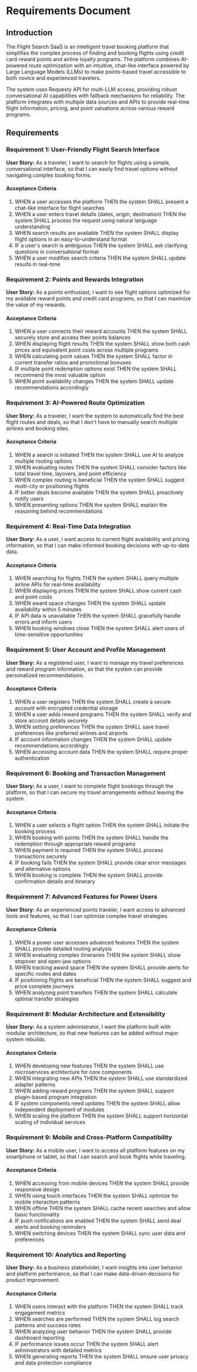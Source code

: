 # Requirements Document

## Introduction

The Flight Search SaaS is an intelligent travel booking platform that simplifies the complex process of finding and booking flights using credit card reward points and airline loyalty programs. The platform combines AI-powered route optimization with an intuitive, chat-like interface powered by Large Language Models (LLMs) to make points-based travel accessible to both novice and experienced travelers. 

The system uses Requesty API for multi-LLM access, providing robust conversational AI capabilities with fallback mechanisms for reliability. The platform integrates with multiple data sources and APIs to provide real-time flight information, pricing, and point valuations across various reward programs.

## Requirements

### Requirement 1: User-Friendly Flight Search Interface

**User Story:** As a traveler, I want to search for flights using a simple, conversational interface, so that I can easily find travel options without navigating complex booking forms.

#### Acceptance Criteria

1. WHEN a user accesses the platform THEN the system SHALL present a chat-like interface for flight searches
2. WHEN a user enters travel details (dates, origin, destination) THEN the system SHALL process the request using natural language understanding
3. WHEN search results are available THEN the system SHALL display flight options in an easy-to-understand format
4. IF a user's search is ambiguous THEN the system SHALL ask clarifying questions in conversational format
5. WHEN a user modifies search criteria THEN the system SHALL update results in real-time

### Requirement 2: Points and Rewards Integration

**User Story:** As a points enthusiast, I want to see flight options optimized for my available reward points and credit card programs, so that I can maximize the value of my rewards.

#### Acceptance Criteria

1. WHEN a user connects their reward accounts THEN the system SHALL securely store and access their points balances
2. WHEN displaying flight results THEN the system SHALL show both cash prices and equivalent point costs across multiple programs
3. WHEN calculating point values THEN the system SHALL factor in current transfer ratios and promotional bonuses
4. IF multiple point redemption options exist THEN the system SHALL recommend the most valuable option
5. WHEN point availability changes THEN the system SHALL update recommendations accordingly

### Requirement 3: AI-Powered Route Optimization

**User Story:** As a traveler, I want the system to automatically find the best flight routes and deals, so that I don't have to manually search multiple airlines and booking sites.

#### Acceptance Criteria

1. WHEN a search is initiated THEN the system SHALL use AI to analyze multiple routing options
2. WHEN evaluating routes THEN the system SHALL consider factors like total travel time, layovers, and point efficiency
3. WHEN complex routing is beneficial THEN the system SHALL suggest multi-city or positioning flights
4. IF better deals become available THEN the system SHALL proactively notify users
5. WHEN presenting options THEN the system SHALL explain the reasoning behind recommendations

### Requirement 4: Real-Time Data Integration

**User Story:** As a user, I want access to current flight availability and pricing information, so that I can make informed booking decisions with up-to-date data.

#### Acceptance Criteria

1. WHEN searching for flights THEN the system SHALL query multiple airline APIs for real-time availability
2. WHEN displaying prices THEN the system SHALL show current cash and point costs
3. WHEN award space changes THEN the system SHALL update availability within 5 minutes
4. IF API data is unavailable THEN the system SHALL gracefully handle errors and inform users
5. WHEN booking windows close THEN the system SHALL alert users of time-sensitive opportunities

### Requirement 5: User Account and Profile Management

**User Story:** As a registered user, I want to manage my travel preferences and reward program information, so that the system can provide personalized recommendations.

#### Acceptance Criteria

1. WHEN a user registers THEN the system SHALL create a secure account with encrypted credential storage
2. WHEN a user adds reward programs THEN the system SHALL verify and store account details securely
3. WHEN setting preferences THEN the system SHALL save travel preferences like preferred airlines and airports
4. IF account information changes THEN the system SHALL update recommendations accordingly
5. WHEN accessing account data THEN the system SHALL require proper authentication

### Requirement 6: Booking and Transaction Management

**User Story:** As a user, I want to complete flight bookings through the platform, so that I can secure my travel arrangements without leaving the system.

#### Acceptance Criteria

1. WHEN a user selects a flight option THEN the system SHALL initiate the booking process
2. WHEN booking with points THEN the system SHALL handle the redemption through appropriate reward programs
3. WHEN payment is required THEN the system SHALL process transactions securely
4. IF booking fails THEN the system SHALL provide clear error messages and alternative options
5. WHEN booking is complete THEN the system SHALL provide confirmation details and itinerary

### Requirement 7: Advanced Features for Power Users

**User Story:** As an experienced points traveler, I want access to advanced tools and features, so that I can optimize complex travel strategies.

#### Acceptance Criteria

1. WHEN a power user accesses advanced features THEN the system SHALL provide detailed routing analysis
2. WHEN evaluating complex itineraries THEN the system SHALL show stopover and open-jaw options
3. WHEN tracking award space THEN the system SHALL provide alerts for specific routes and dates
4. IF positioning flights are beneficial THEN the system SHALL suggest and price complete journeys
5. WHEN analyzing point transfers THEN the system SHALL calculate optimal transfer strategies

### Requirement 8: Modular Architecture and Extensibility

**User Story:** As a system administrator, I want the platform built with modular architecture, so that new features can be added without major system rebuilds.

#### Acceptance Criteria

1. WHEN developing new features THEN the system SHALL use microservices architecture for core components
2. WHEN integrating new APIs THEN the system SHALL use standardized adapter patterns
3. WHEN adding reward programs THEN the system SHALL support plugin-based program integration
4. IF system components need updates THEN the system SHALL allow independent deployment of modules
5. WHEN scaling the platform THEN the system SHALL support horizontal scaling of individual services

### Requirement 9: Mobile and Cross-Platform Compatibility

**User Story:** As a mobile user, I want to access all platform features on my smartphone or tablet, so that I can search and book flights while traveling.

#### Acceptance Criteria

1. WHEN accessing from mobile devices THEN the system SHALL provide responsive design
2. WHEN using touch interfaces THEN the system SHALL optimize for mobile interaction patterns
3. WHEN offline THEN the system SHALL cache recent searches and allow basic functionality
4. IF push notifications are enabled THEN the system SHALL send deal alerts and booking reminders
5. WHEN switching devices THEN the system SHALL sync user data and preferences

### Requirement 10: Analytics and Reporting

**User Story:** As a business stakeholder, I want insights into user behavior and platform performance, so that I can make data-driven decisions for product improvement.

#### Acceptance Criteria

1. WHEN users interact with the platform THEN the system SHALL track engagement metrics
2. WHEN searches are performed THEN the system SHALL log search patterns and success rates
3. WHEN analyzing user behavior THEN the system SHALL provide dashboard reporting
4. IF performance issues occur THEN the system SHALL alert administrators with detailed metrics
5. WHEN generating reports THEN the system SHALL ensure user privacy and data protection compliance